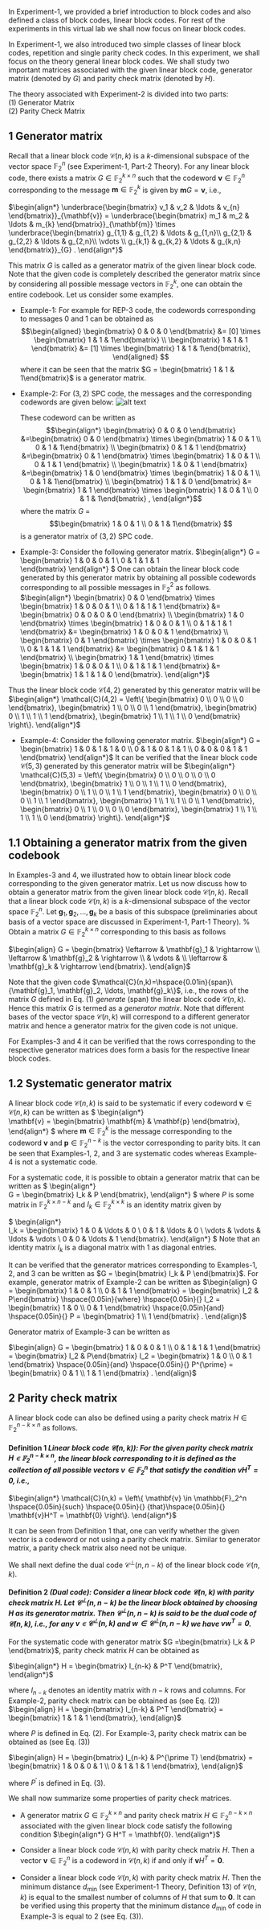 In Experiment-1, we provided a brief introduction to block codes and also defined a class of block codes, linear block codes. For rest of the experiments in this virtual lab we shall now focus on linear block codes.  

In Experiment-1, we also introduced two simple classes of linear block codes, repetition and single parity check codes. In this experiment, we shall focus on the theory general linear block codes. We shall study two important matrices associated with the given linear block code,  generator matrix (denoted by $G$) and parity check matrix (denoted by $H$). 

The theory associated with Experiment-2 is divided into two parts:
<br>
(1) Generator Matrix
<br>
(2) Parity Check Matrix

## 1 Generator matrix


Recall that a linear block code $\mathcal{C}(n,k)$ is a $k$-dimensional subspace of the vector space $\mathbb{F}_2^n$ (see Experiment-1, Part-2 Theory).
For any linear block code, there exists a matrix $G \in \mathbb{F}_2^{k \times n}$ such that the codeword $\mathbf{v} \in \mathbb{F}_2^n$ corresponding to the message $\mathbf{m} \in \mathbb{F}_2^k$ is given by
$\mathbf{m} G = \mathbf{v}$, i.e.,

$\begin{align*}
\underbrace{\begin{bmatrix} v_1 & v_2 & \ldots & v_{n} \end{bmatrix}}_{\mathbf{v}} = 
\underbrace{\begin{bmatrix} m_1 & m_2 & \ldots & m_{k} \end{bmatrix}}_{\mathbf{m}} 
\times 
\underbrace{\begin{bmatrix} 
g_{1,1} & g_{1,2} & \ldots & g_{1,n}\\ 
g_{2,1} & g_{2,2} & \ldots & g_{2,n}\\ 
\vdots \\
g_{k,1} & g_{k,2} & \ldots & g_{k,n}
\end{bmatrix}}_{G}  .
\end{align*}$



This matrix $G$ is called as a generator matrix of
the given linear block code. Note that the given code is completely
described the generator matrix since by considering all possible message
vectors in $\mathbb{F}_2^k$, one can obtain the entire codebook.
Let us consider some examples.
- Example-1: For example for REP-$3$ code, the codewords corresponding to messages
$0$ and $1$ can be obtained as 
$$\begin{aligned}  
\begin{bmatrix} 0 & 0 & 0 \end{bmatrix} &= [0] \times \begin{bmatrix} 1 & 1 & 1\end{bmatrix}   \\ 
\begin{bmatrix} 1 & 1 & 1 \end{bmatrix} &= [1] \times \begin{bmatrix} 1 & 1 & 1\end{bmatrix},
 \end{aligned}
$$
where it can be seen that the matrix
$G  = \begin{bmatrix} 1 & 1 & 1\end{bmatrix}$ is a generator matrix.


- Example-2: For $(3,2)$ SPC code, the messages and the
    corresponding codewords are given below:
    ![alt text](https://github.com/Madhura25-96/Experiment2.md/blob/main/exp2imagge.png)
    

    These codeword can be written as 
    $$\begin{align*}
      \begin{bmatrix} 0 & 0 & 0 
      \end{bmatrix} &=\begin{bmatrix} 0 & 0 \end{bmatrix} \times 
      \begin{bmatrix} 1 & 0 & 1 \\ 0 & 1 & 1\end{bmatrix}   \\
      \begin{bmatrix} 0 & 1 & 1 \end{bmatrix} &=\begin{bmatrix} 0 & 1 \end{bmatrix} \times \begin{bmatrix} 1 & 0 & 1 \\ 0 & 1 & 1
      \end{bmatrix}  \\
      \begin{bmatrix} 1 & 0 & 1 \end{bmatrix} 
      &=\begin{bmatrix} 1 & 0 \end{bmatrix} \times \begin{bmatrix} 1 & 0 & 1 \\ 0 & 1 & 1\end{bmatrix}   \\
      \begin{bmatrix} 1 & 1 & 0 \end{bmatrix} &=
      \begin{bmatrix} 1 & 1 \end{bmatrix} \times \begin{bmatrix} 1 & 0 & 1 \\ 0 & 1 & 1\end{bmatrix} ,
      \end{align*}$$
     where the matrix $G$ = $$\begin{bmatrix} 1 & 0 & 1 \\ 0 & 1 & 1\end{bmatrix} $$ is a generator matrix of $(3,2)$ SPC code.

- Example-3: Consider the following generator matrix.
$\begin{align*}
G = \begin{bmatrix} 
1 & 0 & 0 & 1 \\ 
0 & 1 & 1 & 1  
\end{bmatrix} 
\end{align*}
$
One can obtain the linear block code generated by this generator matrix by obtaining all possible codewords corresponding to all possible messages in $\mathbb{F}_2^2$ as follows.
$\begin{align*}
\begin{bmatrix} 0 & 0 \end{bmatrix} \times 
\begin{bmatrix} 
1 & 0 & 0 & 1 \\ 
0 & 1 & 1 & 1  
\end{bmatrix}   
&= \begin{bmatrix} 0 & 0 & 0 & 0 \end{bmatrix} \\
\begin{bmatrix} 1 & 0 \end{bmatrix} \times 
\begin{bmatrix} 
1 & 0 & 0 & 1 \\ 
0 & 1 & 1 & 1  
\end{bmatrix}   
&= \begin{bmatrix} 1 & 0 & 0 & 1 \end{bmatrix} \\
\begin{bmatrix} 0 & 1 \end{bmatrix} \times 
\begin{bmatrix} 
1 & 0 & 0 & 1 \\ 
0 & 1 & 1 & 1  
\end{bmatrix}   
&= \begin{bmatrix} 0 & 1 & 1 & 1 \end{bmatrix} \\
\begin{bmatrix} 1 & 1 \end{bmatrix} \times 
\begin{bmatrix} 
1 & 0 & 0 & 1 \\ 
0 & 1 & 1 & 1  
\end{bmatrix}   
&= \begin{bmatrix} 1 & 1 & 1 & 0 \end{bmatrix}.
\end{align*}$

Thus the linear block code $\mathcal{C}(4,2)$ generated by this generator matrix will be
$\begin{align*}
\mathcal{C}(4,2) = 
\left\{
\begin{bmatrix} 0 \\ 0 \\ 0 \\ 0  \end{bmatrix},
\begin{bmatrix} 1 \\ 0 \\ 0 \\ 1  \end{bmatrix},
\begin{bmatrix} 0 \\ 1 \\ 1 \\ 1  \end{bmatrix},
\begin{bmatrix} 1 \\ 1 \\ 1 \\ 0  \end{bmatrix}
\right\}.
\end{align*}$



- Example-4: Consider the following generator matrix.
$\begin{align*}
G = \begin{bmatrix} 
1 & 0 & 1 & 1 & 0 \\ 
0 & 1 & 0 & 1 & 1 \\
0 & 0 & 0 & 1 & 1 
\end{bmatrix} 
\end{align*}$
It can be verified that the linear block code $\mathcal{C}(5,3)$ generated by this generator matrix will be 
$\begin{align*}
\mathcal{C}(5,3) = 
\left\{
\begin{bmatrix} 0 \\ 0 \\ 0 \\ 0 \\ 0 \end{bmatrix},
\begin{bmatrix} 1 \\ 0 \\ 1 \\ 1 \\ 0 \end{bmatrix},
\begin{bmatrix} 0 \\ 1 \\ 0 \\ 1 \\ 1 \end{bmatrix},
\begin{bmatrix} 0 \\ 0 \\ 0 \\ 1 \\ 1 \end{bmatrix},
\begin{bmatrix} 1 \\ 1 \\ 1 \\ 0 \\ 1 \end{bmatrix},
\begin{bmatrix} 0 \\ 1 \\ 0 \\ 0 \\ 0 \end{bmatrix},
\begin{bmatrix} 1 \\ 1 \\ 1 \\ 1 \\ 0 \end{bmatrix}
\right\}.
\end{align*}$

## 1.1 Obtaining a generator matrix from the given codebook

In Examples-3 and 4, we illustrated how to obtain linear block code corresponding to the given generator matrix. Let us now discuss how to obtain a generator matrix from the given linear block code $\mathcal{C}(n,k)$. Recall that a linear block code $\mathcal{C}(n,k)$ is a $k$-dimensional subspace of the vector space $\mathbb{F}_2^n$.   Let $\mathbf{g}_1, \mathbf{g}_2, \ldots, \mathbf{g}_k$ be a basis of this subspace (preliminaries about basis of a vector space are discussed in Experiment-1, Part-1 Theory). 
% 
Obtain a matrix $G \in \mathbb{F}_2^{k \times n}$ corresponding to this basis as follows

$\begin{align}  
G = 
\begin{bmatrix}
\leftarrow & \mathbf{g}_1 & \rightarrow \\
\leftarrow & \mathbf{g}_2 & \rightarrow \\
 & \vdots &  \\
\leftarrow & \mathbf{g}_k & \rightarrow
\end{bmatrix}. 
\end{align}$
 
 Note that the given code $\mathcal{C}(n,k)=\hspace{0.01in}{span}\{\mathbf{g}_1, \mathbf{g}_2, \ldots, \mathbf{g}_k\}$, i.e., the rows of the matrix $G$ defined in Eq. (1) *generate* (span) the linear block code $\mathcal{C}(n,k)$. Hence this matrix $G$ is termed as a *generator matrix*. Note that different bases of the vector space $\mathcal{C}(n,k)$ will correspond to a different generator matrix and hence a generator matrix for the given code is not unique.  

For Examples-3 and 4 it can be verified that the rows corresponding to the respective generator matrices does form a basis for the respective linear block codes. 

## 1.2 Systematic generator matrix

A linear block code $\mathcal{C}(n,k)$ is said to be systematic if every codeword $\mathbf{v} \in \mathcal{C}(n,k)$ can be written as
$ 
\begin{align*}  
\mathbf{v} = \begin{bmatrix} \mathbf{m} & \mathbf{p} \end{bmatrix},
\end{align*}
$
where $\mathbf{m} \in \mathbb{F}_2^k$ is the message corresponding to the codeword $\mathbf{v}$ and $\mathbf{p} \in \mathbb{F}_2^{n-k}$ is the vector corresponding to parity bits. It can be seen that Examples-1, 2, and 3 are systematic codes whereas Example-4 is not a systematic code. 

For a systematic code, it is possible to obtain a generator matrix that can be written as
$ 
\begin{align*}  
G = \begin{bmatrix} I_k & P \end{bmatrix},
\end{align*}
$
where $P$ is some matrix in $\mathbb{F}_2^{k \times n-k}$ and $I_k \in \mathbb{F}_2^{k \times k}$ is 
an identity matrix given by
 
$ 
\begin{align*}  
I_k = \begin{bmatrix} 
1 & 0 & \ldots & 0 \\
0 & 1 & \ldots & 0 \\
\vdots & \vdots & \ldots & \vdots \\
0 & 0 & \ldots & 1 
\end{bmatrix}.
\end{align*}
$
Note that an identity matrix $I_k$ is a diagonal matrix with $1$ as diagonal entries.

It can be verified that the generator matrices corresponding to Examples-1, 2, and 3 can be written as $G = \begin{bmatrix} I_k & P \end{bmatrix}$. For example, generator matrix of Example-2 can be written as
$\begin{align} G = \begin{bmatrix} 
1 & 0 & 1 \\ 
0 & 1 & 1  
\end{bmatrix}
= \begin{bmatrix} I_2 & P\end{bmatrix}
\hspace{0.05in}{where} \hspace{0.05in}{} 
I_2 = \begin{bmatrix} 
1 & 0 \\ 
0 & 1  
\end{bmatrix}
\hspace{0.05in}{and} \hspace{0.05in}{} 
P = \begin{bmatrix} 
1 \\ 
1  
\end{bmatrix} .
\end{align}$

Generator matrix of Example-3 can be written as
 
$\begin{align}  
G = \begin{bmatrix} 
1 & 0 & 0 & 1 \\ 
0 & 1 & 1 & 1  
\end{bmatrix} 
= \begin{bmatrix} I_2 & P\end{bmatrix}  
I_2 = \begin{bmatrix} 
1 & 0 \\ 
0 & 1  
\end{bmatrix} 
\hspace{0.05in}{and} \hspace{0.05in}{} 
P^{\prime} = \begin{bmatrix} 
0 & 1 \\ 
1 & 1  
\end{bmatrix} .
\end{align}$

## 2 Parity check matrix

A linear block code can also be defined using a parity check matrix $H\in \mathbb{F}_2^{n-k \times n}$ as follows.
#### Definition 1  *Linear block code $\mathcal{C}(n,k)$): For the given parity check matrix $H\in \mathbb{F}_2^{n-k \times n}$, the linear block corresponding to it is defined as the collection of all possible vectors $\mathbf{v} \in \mathbb{F}_2^n$ that satisfy the condition $\mathbf{v}H^T = \mathbf{0}$, i.e.,*
$\begin{align*}
\mathcal{C}(n,k) = \left\{ \mathbf{v} \in \mathbb{F}_2^n \hspace{0.05in}{such}
\hspace{0.05in}{} {that}\hspace{0.05in}{} \mathbf{v}H^T = \mathbf{0} \right\}. 
\end{align*}$

It can be seen from Definition 1 that, one can verify whether the given vector is a codeword or not using a parity check matrix. 
Similar to generator matrix, a parity check matrix also need not be unique. 

We shall next define the dual code $\mathcal{C}^{\perp}(n,n-k)$ of the linear block code $\mathcal{C}(n,k)$.


#### Definition 2 *(Dual code): Consider a linear block code $\mathcal{C}(n,k)$ with parity check matrix $H$. Let $\mathcal{C}^{\perp}(n,n-k)$ be the linear block obtained by choosing $H$ as its generator matrix. Then $\mathcal{C}^{\perp}(n,n-k)$ is said to be the dual code of $\mathcal{C}(n,k)$, i.e., for any $\mathbf{v} \in \mathcal{C}^{\perp}(n,k)$ and $\mathbf{w} \in \mathcal{C}^{\perp}(n,n-k)$ we have $\mathbf{v}\mathbf{w}^T = 0$.*

For the systematic code with generator matrix $G =\begin{bmatrix} I_k & P \end{bmatrix}$, parity check matrix $H$ can be obtained as

$\begin{align*} 
H = \begin{bmatrix} I_{n-k} & P^T \end{bmatrix},
\end{align*}$

where $I_{n-k}$ denotes an identity matrix with $n-k$ rows and columns. For Example-2, parity check matrix can be obtained as (see Eq. (2))
$\begin{align}
H = \begin{bmatrix} I_{n-k} & P^T \end{bmatrix}
= \begin{bmatrix} 
1 & 1 & 1  
\end{bmatrix}, 
\end{align}$

where $P$ is defined in Eq. (2). For Example-3, parity check matrix can be obtained as (see Eq. (3))

$\begin{align}
H = \begin{bmatrix} I_{n-k} & P^{\prime T} \end{bmatrix}
= \begin{bmatrix} 
1 & 0 & 0 & 1 \\ 
0 & 1 & 1 & 1  
\end{bmatrix},
\end{align}$

where $P^{\prime}$ is defined in Eq. (3).

We shall now summarize some properties of parity check matrices.

- A generator matrix $G \in \mathbb{F}_2^{k \times n}$ and parity check matrix $H\in \mathbb{F}_2^{n-k \times n}$ associated with the given linear block code satisfy the following condition
$\begin{align*} 
G H^T = \mathbf{0}.
\end{align*}$
 
- Consider a linear block code $\mathcal{C}(n,k)$ with parity check matrix $H$. Then a vector $\mathbf{v} \in \mathbb{F}_2^n$ is a codeword in $\mathcal{C}(n,k)$ if and only if $\mathbf{v}H^T = \mathbf{0}$.
 
- Consider a linear block code $\mathcal{C}(n,k)$ with parity check matrix $H$. Then the minimum distance $d_{\min}$ (see  Experiment-1 Theory, Definition 13) of $\mathcal{C}(n,k)$ is equal to the smallest number of columns of $H$ that sum to $\mathbf{0}$. It can be verified using this property that the minimum distance $d_{\min}$ of code in Example-3 is equal to $2$ (see Eq. (3)).

